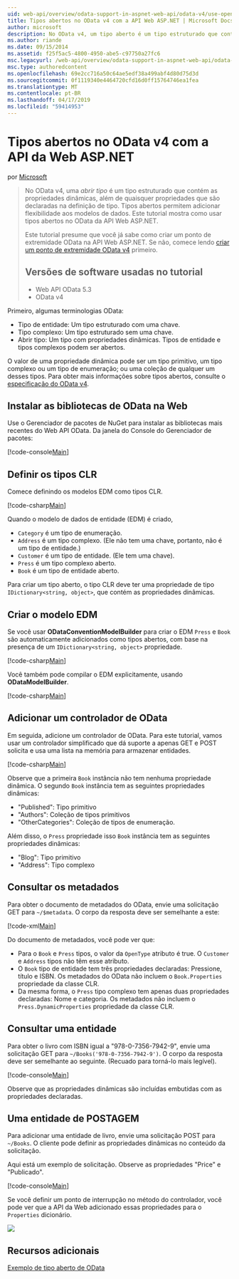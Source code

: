 ```yaml
---
uid: web-api/overview/odata-support-in-aspnet-web-api/odata-v4/use-open-types-in-odata-v4
title: Tipos abertos no OData v4 com a API Web ASP.NET | Microsoft Docs
author: microsoft
description: No OData v4, um tipo aberto é um tipo estruturado que contém as propriedades dinâmicas, além de quaisquer propriedades que são declaradas na definição de tipo. Abra...
ms.author: riande
ms.date: 09/15/2014
ms.assetid: f25f5ac5-4800-4950-abe5-c97750a27fc6
msc.legacyurl: /web-api/overview/odata-support-in-aspnet-web-api/odata-v4/use-open-types-in-odata-v4
msc.type: authoredcontent
ms.openlocfilehash: 69e2cc716a50c64ae5edf38a499abf4d80d75d3d
ms.sourcegitcommit: 0f1119340e4464720cfd16d0ff15764746ea1fea
ms.translationtype: MT
ms.contentlocale: pt-BR
ms.lasthandoff: 04/17/2019
ms.locfileid: "59414953"
---
```

# <a name="open-types-in-odata-v4-with-aspnet-web-api"></a>Tipos abertos no OData v4 com a API da Web ASP.NET

por [Microsoft](https://github.com/microsoft)

> No OData v4, uma *abrir tipo* é um tipo estruturado que contém as propriedades dinâmicas, além de quaisquer propriedades que são declaradas na definição de tipo. Tipos abertos permitem adicionar flexibilidade aos modelos de dados. Este tutorial mostra como usar tipos abertos no OData da API Web ASP.NET.
> 
> Este tutorial presume que você já sabe como criar um ponto de extremidade OData na API Web ASP.NET. Se não, comece lendo [criar um ponto de extremidade OData v4](create-an-odata-v4-endpoint.md) primeiro.
> 
> ## <a name="software-versions-used-in-the-tutorial"></a>Versões de software usadas no tutorial
> 
> 
> - Web API OData 5.3
> - OData v4


Primeiro, algumas terminologias OData:

- Tipo de entidade: Um tipo estruturado com uma chave.
- Tipo complexo: Um tipo estruturado sem uma chave.
- Abrir tipo: Um tipo com propriedades dinâmicas. Tipos de entidade e tipos complexos podem ser abertos.

O valor de uma propriedade dinâmica pode ser um tipo primitivo, um tipo complexo ou um tipo de enumeração; ou uma coleção de qualquer um desses tipos. Para obter mais informações sobre tipos abertos, consulte o [especificação do OData v4](http://www.odata.org/documentation/odata-version-4-0/).

## <a name="install-the-web-odata-libraries"></a>Instalar as bibliotecas de OData na Web

Use o Gerenciador de pacotes de NuGet para instalar as bibliotecas mais recentes do Web API OData. Da janela do Console do Gerenciador de pacotes:

[!code-console[Main](use-open-types-in-odata-v4/samples/sample1.cmd)]

## <a name="define-the-clr-types"></a>Definir os tipos CLR

Comece definindo os modelos EDM como tipos CLR.

[!code-csharp[Main](use-open-types-in-odata-v4/samples/sample2.cs)]

Quando o modelo de dados de entidade (EDM) é criado,

- `Category` é um tipo de enumeração.
- `Address` é um tipo complexo. (Ele não tem uma chave, portanto, não é um tipo de entidade.)
- `Customer` é um tipo de entidade. (Ele tem uma chave).
- `Press` é um tipo complexo aberto.
- `Book` é um tipo de entidade aberto.

Para criar um tipo aberto, o tipo CLR deve ter uma propriedade de tipo `IDictionary<string, object>`, que contém as propriedades dinâmicas.

## <a name="build-the-edm-model"></a>Criar o modelo EDM

Se você usar **ODataConventionModelBuilder** para criar o EDM `Press` e `Book` são automaticamente adicionados como tipos abertos, com base na presença de um `IDictionary<string, object>` propriedade.

[!code-csharp[Main](use-open-types-in-odata-v4/samples/sample3.cs)]

Você também pode compilar o EDM explicitamente, usando **ODataModelBuilder**.

[!code-csharp[Main](use-open-types-in-odata-v4/samples/sample4.cs)]

## <a name="add-an-odata-controller"></a>Adicionar um controlador de OData

Em seguida, adicione um controlador de OData. Para este tutorial, vamos usar um controlador simplificado que dá suporte a apenas GET e POST solicita e usa uma lista na memória para armazenar entidades.

[!code-csharp[Main](use-open-types-in-odata-v4/samples/sample5.cs)]

Observe que a primeira `Book` instância não tem nenhuma propriedade dinâmica. O segundo `Book` instância tem as seguintes propriedades dinâmicas:

- "Published": Tipo primitivo
- "Authors": Coleção de tipos primitivos
- "OtherCategories": Coleção de tipos de enumeração.

Além disso, o `Press` propriedade isso `Book` instância tem as seguintes propriedades dinâmicas:

- "Blog": Tipo primitivo
- "Address": Tipo complexo

## <a name="query-the-metadata"></a>Consultar os metadados

Para obter o documento de metadados do OData, envie uma solicitação GET para `~/$metadata`. O corpo da resposta deve ser semelhante a este:

[!code-xml[Main](use-open-types-in-odata-v4/samples/sample6.xml?highlight=5,21)]

Do documento de metadados, você pode ver que:

- Para o `Book` e `Press` tipos, o valor da `OpenType` atributo é true. O `Customer` e `Address` tipos não têm esse atributo.
- O `Book` tipo de entidade tem três propriedades declaradas: Pressione, título e ISBN. Os metadados do OData não incluem o `Book.Properties` propriedade da classe CLR.
- Da mesma forma, o `Press` tipo complexo tem apenas duas propriedades declaradas: Nome e categoria. Os metadados não incluem o `Press.DynamicProperties` propriedade da classe CLR.

## <a name="query-an-entity"></a>Consultar uma entidade

Para obter o livro com ISBN igual a "978-0-7356-7942-9", envie uma solicitação GET para `~/Books('978-0-7356-7942-9')`. O corpo da resposta deve ser semelhante ao seguinte. (Recuado para torná-lo mais legível).

[!code-console[Main](use-open-types-in-odata-v4/samples/sample7.cmd?highlight=8-13,15-23)]

Observe que as propriedades dinâmicas são incluídas embutidas com as propriedades declaradas.

## <a name="post-an-entity"></a>Uma entidade de POSTAGEM

Para adicionar uma entidade de livro, envie uma solicitação POST para `~/Books`. O cliente pode definir as propriedades dinâmicas no conteúdo da solicitação.

Aqui está um exemplo de solicitação. Observe as propriedades "Price" e "Publicado".

[!code-console[Main](use-open-types-in-odata-v4/samples/sample8.cmd?highlight=10)]

Se você definir um ponto de interrupção no método do controlador, você pode ver que a API da Web adicionado essas propriedades para o `Properties` dicionário.

![](use-open-types-in-odata-v4/_static/image1.png)

## <a name="additional-resources"></a>Recursos adicionais

[Exemplo de tipo aberto de OData](http://aspnet.codeplex.com/sourcecontrol/latest#Samples/WebApi/OData/v4/ODataOpenTypeSample/ReadMe.txt)
